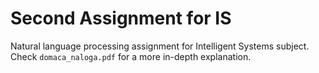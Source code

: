 # Second Assignment for IS
Natural language processing assignment for Intelligent Systems subject. Check `domaca_naloga.pdf` for a more in-depth explanation.
